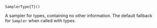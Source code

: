 ```
SamplerType{T}()
```

A sampler for types, containing no other information. The default fallback for `Sampler` when called with types.
